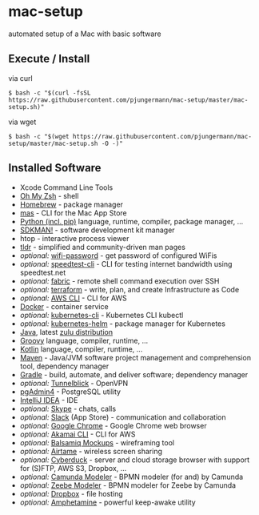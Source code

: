 # mac-setup
automated setup of a Mac with basic software

## Execute / Install
via curl
```
$ bash -c "$(curl -fsSL https://raw.githubusercontent.com/pjungermann/mac-setup/master/mac-setup.sh)"
```

via wget
```
$ bash -c "$(wget https://raw.githubusercontent.com/pjungermann/mac-setup/master/mac-setup.sh -O -)"
```

## Installed Software
* Xcode Command Line Tools
* [Oh My Zsh](https://ohmyz.sh/) - shell
* [Homebrew](https://brew.sh/) - package manager
* [mas](https://github.com/mas-cli/mas) - CLI for the Mac App Store
* [Python (incl. pip)](https://www.python.org/) language, runtime, compiler, package manager, ...
* [SDKMAN!](https://sdkman.io/) - software development kit manager
* htop - interactive process viewer
* [tldr](https://tldr.sh/) - simplified and community-driven man pages
* _optional:_ [wifi-password](https://github.com/rauchg/wifi-password) - get password of configured WiFis
* _optional:_ [speedtest-cli](https://github.com/sivel/speedtest-cli) - CLI for testing internet bandwidth using speedtest.net
* _optional:_ [fabric](https://www.fabfile.org/) - remote shell command execution over SSH
* _optional:_ [terraform](https://www.terraform.io/) - write, plan, and create Infrastructure as Code
* _optional:_ [AWS CLI](https://aws.amazon.com/cli/) - CLI for AWS
* [Docker](https://hub.docker.com/) - container service
* _optional:_ [kubernetes-cli](https://kubernetes.io/docs/reference/kubectl/overview/) - Kubernetes CLI kubectl
* _optional:_ [kubernetes-helm](https://helm.sh/) - package manager for Kubernetes
* [Java](https://www.oracle.com/technetwork/java/javase/overview/index.html), latest [zulu distribution](https://www.azul.com/downloads/zulu-community/)
* [Groovy](https://groovy-lang.org/) language, compiler, runtime, ...
* [Kotlin](https://kotlinlang.org/) language, compiler, runtime, ...
* [Maven](https://maven.apache.org/) - Java/JVM software project management and comprehension tool, dependency manager
* [Gradle](https://gradle.org/) - build, automate, and deliver software; dependency manager
* _optional:_ [Tunnelblick](https://tunnelblick.net/) - OpenVPN
* [pgAdmin4](https://www.pgadmin.org/) - PostgreSQL utility
* [IntelliJ IDEA](https://www.jetbrains.com/idea/) - IDE
* _optional:_ [Skype](https://www.skype.com/) - chats, calls
* _optional:_ [Slack](https://slack.com/) (App Store) - communication and collaboration
* _optional:_ [Google Chrome](https://www.google.com/chrome/) - Google Chrome web browser
* _optional:_ [Akamai CLI](https://github.com/akamai/cli) - CLI for AWS
* _optional:_ [Balsamiq Mockups](https://balsamiq.com/wireframes/) - wireframing tool
* _optional:_ [Airtame](https://airtame.com/) - wireless screen sharing
* _optional:_ [Cyberduck](https://cyberduck.io/) - server and cloud storage browser with support for (S)FTP, AWS S3, Dropbox, ...
* _optional:_ [Camunda Modeler](https://camunda.com/download/modeler/) - BPMN modeler (for and) by Camunda
* _optional:_ [Zeebe Modeler](https://github.com/zeebe-io/zeebe-modeler) - BPMN modeler for Zeebe by Camunda
* _optional:_ [Dropbox](https://www.dropbox.com/) - file hosting
* _optional:_ [Amphetamine](https://apps.apple.com/de/app/amphetamine/id937984704?mt=12) - powerful keep-awake utility
